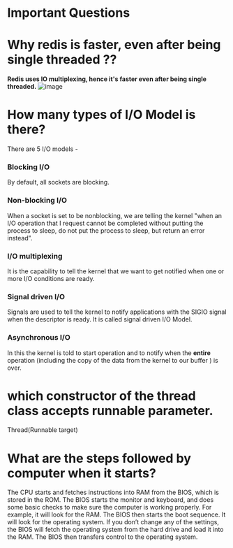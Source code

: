 # Important Questions

# Why redis is faster, even after being single threaded ?? 
**Redis uses IO multiplexing, hence it's faster even after being single threaded.**
![image](https://user-images.githubusercontent.com/38420375/186170463-4ce02807-2dc1-4cd8-88d1-c5dd31dd0ece.png)

# How many types of I/O Model is there?

There are 5 I/O models -  
### Blocking I/O  
By default, all sockets are blocking. 
### Non-blocking I/O  
When a socket is set to be nonblocking, we are telling the kernel "when an I/O operation that I request cannot be completed without putting the process to sleep, do not put the process to sleep, but return an error instead".
### I/O multiplexing 
It is the capability to tell the kernel that we want to get notified when one or more I/O conditions are ready. 
### Signal driven I/O  
Signals are used to tell the kernel to notify applications with the SIGIO signal when the descriptor is ready. It is called signal driven I/O Model.
### Asynchronous I/O  
In this the kernel is told to start operation and to notify when the **entire** operation (including the copy of the data from the kernel to our buffer ) is over.

# which constructor of the thread class accepts runnable parameter.
Thread(Runnable target)

# What are the steps followed by computer when it starts? 
The CPU starts and fetches instructions into RAM from the BIOS, which is stored in the ROM. The BIOS starts the monitor and keyboard, and does some basic checks to make sure the computer is working properly. For example, it will look for the RAM. The BIOS then starts the boot sequence. It will look for the operating system. If you don’t change any of the settings, the BIOS will fetch the operating system from the hard drive and load it into the RAM. The BIOS then transfers control to the operating system.
